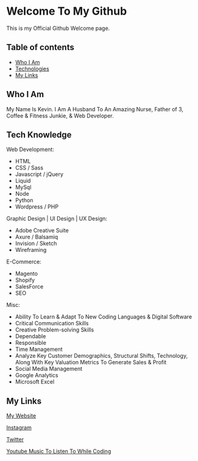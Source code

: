 # Welcome To My Github
This is my Official Github Welcome page. 

## Table of contents
* [Who I Am](#who-i-am)
* [Technologies](#tech-knowledge)
* [My Links](#my-links)

## Who I Am
My Name Is Kevin. I Am A Husband To An Amazing Nurse, Father of 3, Coffee & Fitness Junkie, & Web Developer.
 
## Tech Knowledge
Web Development:
* HTML
* CSS / Sass
* Javascript / jQuery
* Liquid
* MySql
* Node
* Python
* Wordpress / PHP

Graphic Design | UI Design | UX Design:
* Adobe Creative Suite
* Axure / Balsamiq
* Invision / Sketch
* Wireframing

E-Commerce:
* Magento
* Shopify
* SalesForce
* SEO

Misc:
* Ability To Learn & Adapt To New Coding Languages & Digital Software
* Critical Communication Skills
* Creative Problem-solving Skills
* Dependable
* Responsible
* Time Management
* Analyze Key Customer Demographics, Structural Shifts, Technology, Along With Key Valuation Metrics To Generate Sales & Profit
* Social Media Management
* Google Analytics 
* Microsoft Excel

## My Links
[My Website](https://www.kevingulledge.com "My Website")

[Instagram](https://www.instagram.com/kev_the_webdev/ "My Instagram")

[Twitter](https://twitter.com/kev_the_webdev "My Twitter")

[Youtube Music To Listen To While Coding](https://www.youtube.com/watch?v=T7doDSU3OfA "YouTube")